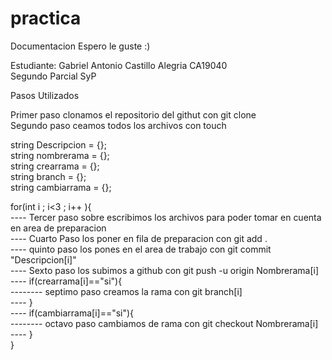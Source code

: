 # practica <br>
Documentacion Espero le guste :)

Estudiante: Gabriel Antonio Castillo Alegria CA19040 <br>
Segundo Parcial SyP 

Pasos Utilizados 


Primer paso clonamos el repositorio del githut con git clone <br>
Segundo paso ceamos todos los archivos con touch

string Descripcion = {};<br>
string nombrerama  = {};<br>
string crearrama   = {};<br>
string branch      = {};<br>
string cambiarrama = {};


for(int i ; i<3 ; i++ ){<br>
    ---- Tercer paso sobre escribimos los archivos para poder tomar en cuenta en area de preparacion<br> 
    ---- Cuarto Paso los poner en fila de preparacion con git add .<br>
    ---- quinto paso los pones en el area de trabajo con git commit "Descripcion[i]"<br>
    ---- Sexto paso los subimos a github con git push -u origin Nombrerama[i]<br>
    ---- if(crearrama[i]=="si"){<br>
       -------- septimo paso creamos la rama con git branch[i]<br>
    ---- }<br>
    ---- if(cambiarrama[i]=="si"){<br>
       -------- octavo paso cambiamos de rama con git checkout Nombrerama[i]<br>
    ---- }<br>
} 
